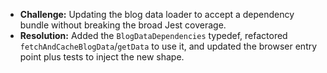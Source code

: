 - **Challenge:** Updating the blog data loader to accept a dependency bundle without breaking the broad Jest coverage.
- **Resolution:** Added the `BlogDataDependencies` typedef, refactored `fetchAndCacheBlogData`/`getData` to use it, and updated the browser entry point plus tests to inject the new shape.

